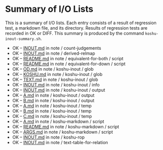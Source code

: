 # Summary of I/O Lists

This is a summary of I/O lists.
Each entry consists of a result of regression test,
a markdown file, and its directory.
Results of regression tests are recorded in OK or DIFF.
This summary is produced by the command `koshu-inout-summary.sh`.

* OK – [INOUT.md](note/count-judgements/INOUT.md) in note / count-judgements
* OK – [INOUT.md](note/derived-relmap/INOUT.md) in note / derived-relmap
* OK – [README.md](note/equivalent-for-both/script/README.md) in note / equivalent-for-both / script
* OK – [README.md](note/equivalent-for-down/script/README.md) in note / equivalent-for-down / script
* OK – [OD.md](note/koshu-inout/glob/OD.md) in note / koshu-inout / glob
* OK – [KOSHU.md](note/koshu-inout/glob/KOSHU.md) in note / koshu-inout / glob
* OK – [TEXT.md](note/koshu-inout/glob/TEXT.md) in note / koshu-inout / glob
* OK – [INOUT.md](note/koshu-inout/info/INOUT.md) in note / koshu-inout / info
* OK – [INOUT.md](note/koshu-inout/output/INOUT.md) in note / koshu-inout / output
* OK – [A.md](note/koshu-inout/output/A.md) in note / koshu-inout / output
* OK – [B.md](note/koshu-inout/output/B.md) in note / koshu-inout / output
* OK – [A.md](note/koshu-inout/temp/A.md) in note / koshu-inout / temp
* OK – [B.md](note/koshu-inout/temp/B.md) in note / koshu-inout / temp
* OK – [C.md](note/koshu-inout/temp/C.md) in note / koshu-inout / temp
* OK – [A.md](note/koshu-markdown/script/A.md) in note / koshu-markdown / script
* OK – [README.md](note/koshu-markdown/script/README.md) in note / koshu-markdown / script
* OK – [ARGS.md](note/koshu-markdown/script/ARGS.md) in note / koshu-markdown / script
* OK – [INOUT.md](note/koshu-rop/INOUT.md) in note / koshu-rop
* OK – [INOUT.md](note/text-table-for-relation/INOUT.md) in note / text-table-for-relation
